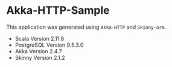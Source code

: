 # Akka-HTTP-Sample
This application was generated using `Akka-HTTP` and `Skinny-orm`.

- Scala Version 2.11.8
- PostgreSQL Version 9.5.3.0
- Akka Version 2.4.7
- Skinny Version 2.1.2
